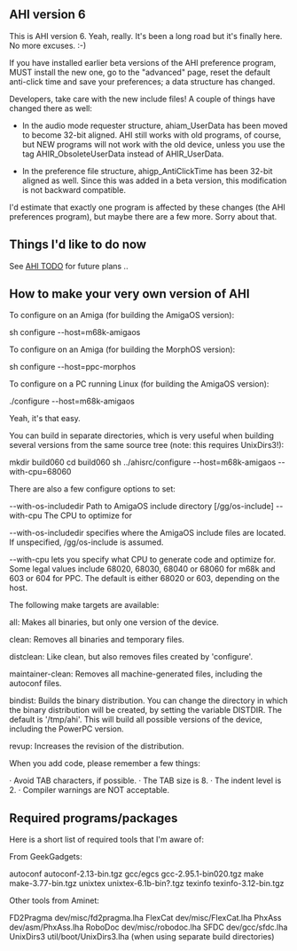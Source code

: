 AHI version 6
-------------

This is AHI version 6.  Yeah, really.  It's been a long road but it's
finally here. No more excuses. :-)

If you have installed earlier beta versions of the AHI preference program,
MUST install the new one, go to the "advanced" page, reset the default
anti-click time and save your preferences; a data structure has changed.

Developers, take care with the new include files!  A couple of things have
changed there as well:

* In the audio mode requester structure, ahiam_UserData has been moved to
  become 32-bit aligned.  AHI still works with old programs, of course, but
  NEW programs will not work with the old device, unless you use the tag
  AHIR_ObsoleteUserData instead of AHIR_UserData.

* In the preference file structure, ahigp_AntiClickTime has been 32-bit
  aligned as well.  Since this was added in a beta version, this
  modification is not backward compatible.

I'd estimate that exactly one program is affected by these changes (the AHI
preferences program), but maybe there are a few more.  Sorry about that.


Things I'd like to do now
-------------------------

See [AHI TODO]() for future plans ..

How to make your very own version of AHI
-----------------------------------------

To configure on an Amiga (for building the AmigaOS version):

sh configure --host=m68k-amigaos


To configure on an Amiga (for building the MorphOS version):

sh configure --host=ppc-morphos


To configure on a PC running Linux (for building the AmigaOS version):

./configure --host=m68k-amigaos


Yeah, it's that easy.

You can build in separate directories, which is very useful when building
several versions from the same source tree (note:  this requires
UnixDirs3!):

mkdir build060
cd build060
sh ../ahisrc/configure --host=m68k-amigaos --with-cpu=68060


There are also a few configure options to set:

  --with-os-includedir    Path to AmigaOS include directory [/gg/os-include]
  --with-cpu              The CPU to optimize for

--with-os-includedir specifies where the AmigaOS include files are located.
If unspecified, /gg/os-include is assumed.

--with-cpu lets you specify what CPU to generate code and optimize for. Some
legal values include 68020, 68030, 68040 or 68060 for m68k and 603 or 604
for PPC. The default is either 68020 or 603, depending on the host.


The following make targets are available:

all:
	Makes all binaries, but only one version of the device.

clean:
	Removes all binaries and temporary files.

distclean:
	Like clean, but also removes files created by 'configure'.

maintainer-clean:
	Removes all machine-generated files, including the autoconf files.

bindist:
	Builds the binary distribution.  You can change the directory in
	which the binary distribution will be created, by setting the
	variable DISTDIR. The default is '/tmp/ahi'. This will build all
	possible versions of the device, including the PowerPC version.

revup:
	Increases the revision of the distribution.


When you add code, please remember a few things:

  · Avoid TAB characters, if possible.
  · The TAB size is 8.
  · The indent level is 2.
  · Compiler warnings are NOT acceptable.


Required programs/packages
--------------------------

Here is a short list of required tools that I'm aware of:

From GeekGadgets:

autoconf	autoconf-2.13-bin.tgz
gcc/egcs	gcc-2.95.1-bin020.tgz
make		make-3.77-bin.tgz
unixtex		unixtex-6.1b-bin?.tgz
texinfo		texinfo-3.12-bin.tgz

Other tools from Aminet:

FD2Pragma	dev/misc/fd2pragma.lha
FlexCat		dev/misc/FlexCat.lha
PhxAss		dev/asm/PhxAss.lha
RoboDoc		dev/misc/robodoc.lha
SFDC		dev/gcc/sfdc.lha
UnixDirs3	util/boot/UnixDirs3.lha	(when using separate build directories)
